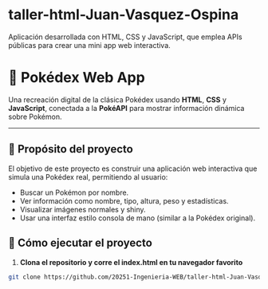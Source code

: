 # taller-html-Juan-Vasquez-Ospina
Aplicación desarrollada con HTML, CSS y JavaScript, que emplea APIs públicas para crear una mini app web interactiva.

# 📱 Pokédex Web App

Una recreación digital de la clásica Pokédex usando **HTML**, **CSS** y **JavaScript**, conectada a la **PokéAPI** para mostrar información dinámica sobre Pokémon.

---

## 🎯 Propósito del proyecto

El objetivo de este proyecto es construir una aplicación web interactiva que simula una Pokédex real, permitiendo al usuario:

- Buscar un Pokémon por nombre.
- Ver información como nombre, tipo, altura, peso y estadísticas.
- Visualizar imágenes normales y shiny.
- Usar una interfaz estilo consola de mano (similar a la Pokédex original).



## 🚀 Cómo ejecutar el proyecto

1. **Clona el repositorio y corre el index.html en tu navegador favorito** 

```bash
git clone https://github.com/20251-Ingenieria-WEB/taller-html-Juan-Vasquez-Ospina.git
